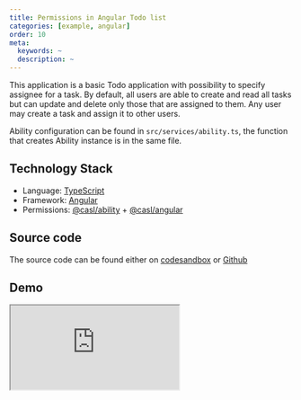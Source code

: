 ```yaml
---
title: Permissions in Angular Todo list
categories: [example, angular]
order: 10
meta:
  keywords: ~
  description: ~
---
```


This application is a basic Todo application with possibility to specify assignee for a task. By default, all users are able to create and read all tasks but can update and delete only those that are assigned to them. Any user may create a task and assign it to other users.

Ability configuration can be found in `src/services/ability.ts`, the function that creates Ability instance is in the same file.

## Technology Stack

* Language: [TypeScript]
* Framework: [Angular]
* Permissions: [@casl/ability] + [@casl/angular]

## Source code

The source code can be found either on [codesandbox](https://codesandbox.io/s/6y325ml5vk) or [Github](https://github.com/stalniy/casl-angular-example)

## Demo

<iframe
  src="https://codesandbox.io/embed/6y325ml5vk?autoresize=1&fontsize=14&hidenavigation=1&module=%2Fsrc%2Fservices%2Fability.js&view=preview"
  class="editor"
  title="CASL Angular sample"
  sandbox="allow-modals allow-forms allow-popups allow-scripts allow-same-origin"
></iframe>

[Angular]: https://angular.io
[TypeScript]: https://www.typescriptlang.org/
[@casl/ability]: ../../guide/intro
[@casl/angular]: ../../package/casl-angular
